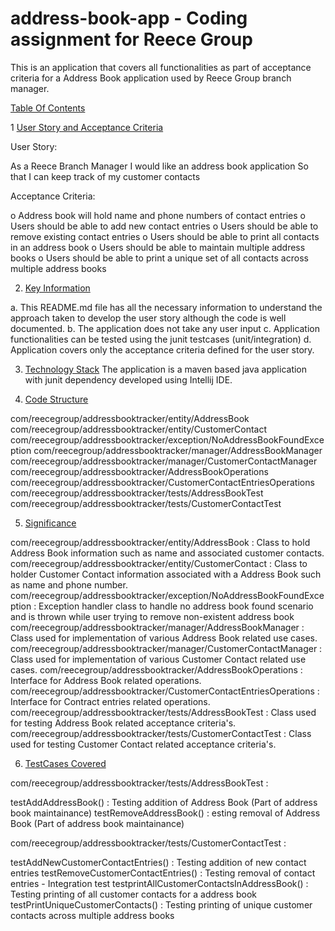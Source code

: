 # address-book-app - Coding assignment for Reece Group

This is an application that covers all functionalities as part of acceptance criteria for a Address Book application used by Reece Group branch manager.

[Table Of Contents]()

1 [User Story and Acceptance Criteria]()

User Story:

As a Reece Branch Manager
I would like an address book application
So that I can keep track of my customer contacts

Acceptance Criteria:

o Address book will hold name and phone numbers of contact entries
o Users should be able to add new contact entries
o Users should be able to remove existing contact entries
o Users should be able to print all contacts in an address book
o Users should be able to maintain multiple address books
o Users should be able to print a unique set of all contacts across multiple address books

2. [Key Information]()

a. This README.md file has all the necessary information to understand the approach taken to develop the user story although the code is well documented.
b. The application does not take any user input
c. Application functionalities can be tested using the junit testcases (unit/integration)
d. Application covers only the acceptance criteria defined for the user story.

3. [Technology Stack]()
   The application is a maven based java application with junit dependency developed using Intellij IDE.
   
4. [Code Structure]()
   
com/reecegroup/addressbooktracker/entity/AddressBook
com/reecegroup/addressbooktracker/entity/CustomerContact
com/reecegroup/addressbooktracker/exception/NoAddressBookFoundException
com/reecegroup/addressbooktracker/manager/AddressBookManager
com/reecegroup/addressbooktracker/manager/CustomerContactManager
com/reecegroup/addressbooktracker/AddressBookOperations
com/reecegroup/addressbooktracker/CustomerContactEntriesOperations
com/reecegroup/addressbooktracker/tests/AddressBookTest
com/reecegroup/addressbooktracker/tests/CustomerContactTest

5. [Significance]()

com/reecegroup/addressbooktracker/entity/AddressBook : Class to hold Address Book information such as name and associated customer contacts.
com/reecegroup/addressbooktracker/entity/CustomerContact : Class to holder Customer Contact information associated with a Address Book such as name and phone number.
com/reecegroup/addressbooktracker/exception/NoAddressBookFoundException : Exception handler class to handle no address book found scenario and is thrown while user trying to remove non-existent address book
com/reecegroup/addressbooktracker/manager/AddressBookManager : Class used for implementation of various Address Book related use cases.
com/reecegroup/addressbooktracker/manager/CustomerContactManager : Class used for implementation of various Customer Contact related use cases.
com/reecegroup/addressbooktracker/AddressBookOperations : Interface for Address Book related operations.
com/reecegroup/addressbooktracker/CustomerContactEntriesOperations : Interface for Contract entries related operations.
com/reecegroup/addressbooktracker/tests/AddressBookTest : Class used for testing Address Book related acceptance criteria's.
com/reecegroup/addressbooktracker/tests/CustomerContactTest : Class used for testing Customer Contact related acceptance criteria's.

6. [TestCases Covered]()

com/reecegroup/addressbooktracker/tests/AddressBookTest :

testAddAddressBook() : Testing addition of Address Book (Part of address book maintainance)
testRemoveAddressBook() : esting removal of Address Book (Part of address book maintainance)

com/reecegroup/addressbooktracker/tests/CustomerContactTest  :

testAddNewCustomerContactEntries() : Testing addition of new contact entries
testRemoveCustomerContactEntries() : Testing removal of contact entries - Integration test
testprintAllCustomerContactsInAddressBook() : Testing printing of all customer contacts for a address book
testPrintUniqueCustomerContacts() : Testing printing of unique customer contacts across multiple address books


